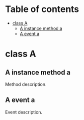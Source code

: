 # Table of contents

- [class A](#class-a)
  - [A instance method a](#a-instance-method-a)
  - [A event a](#a-event-a)

# class A

## A instance method a

Method description.

## A event a

Event description.
